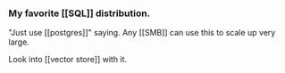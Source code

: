 
### My favorite [[SQL]] distribution.

"Just use [[postgres]]" saying. Any [[SMB]] can use this to scale up very large.

Look into [[vector store]] with it.

